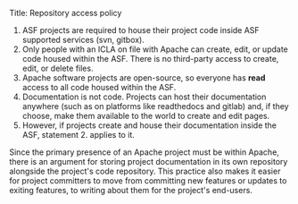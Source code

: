 Title: Repository access policy


1. ASF projects are required to house their project code inside ASF supported services (svn, gitbox).
2. Only people with an ICLA on file with Apache can create, edit, or update code housed within the ASF. There is no third-party access to create, edit, or delete files.
3. Apache software projects are open-source, so everyone has **read** access to all code housed within the ASF.
4. Documentation is not code. Projects can host their documentation anywhere (such as on platforms like readthedocs and gitlab) and, if they choose, make them available to the world to create and edit pages.
5. However, if projects create and house their documentation inside the ASF, statement 2. applies to it.

Since the primary presence of an Apache project must be within Apache, there is an argument for storing project documentation in its own repository alongside the project's code repository. This practice also makes it easier for project committers to move from committing new features or updates to exiting features, to writing about them for the project's end-users.
